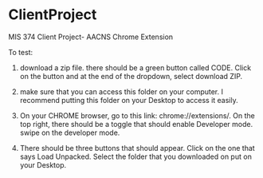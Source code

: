 # ClientProject
MIS 374 Client Project- AACNS Chrome Extension

To test:

1. download a zip file. there should be a green button called CODE. Click on the button and at the end of the dropdown, select download ZIP.

2. make sure that you can access this folder on your computer. I recommend putting this folder on your Desktop to access it easily.

3. On your CHROME browser, go to this link: chrome://extensions/. On the top right, there should be a toggle that should enable Developer mode. swipe on the developer mode.

4. There should be three buttons that should appear. Click on the one that says Load Unpacked. Select the folder that you downloaded on put on your Desktop.
